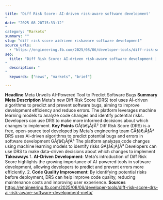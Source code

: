 ```yaml
---

title: "Diff Risk Score: AI-driven risk-aware software development'"
date: "2025-08-20T15:33:12""
category: "Markets"
summary: ""
slug: "diff risk score aidriven riskaware software development"
source_urls:
  - "https://engineering.fb.com/2025/08/06/developer-tools/diff-risk-score-drs-ai-risk-aware-software-development-meta/"
seo:
  title: "Diff Risk Score: AI-driven risk-aware software development | Hash n Hedge'"
  description: ""
  keywords: ["news", "markets", "brief"]

---
```

**Headline** Meta Unveils AI-Powered Tool to Predict Software Bugs  **Summary Meta Description** Meta's new Diff Risk Score (DRS) tool uses AI-driven algorithms to predict and prevent software bugs, aiming to improve development efficiency and reduce errors. The platform leverages machine learning models to analyze code changes and identify potential risks. Developers can use DRS to make more informed decisions about which changes to implement.  **Key Points**  GÃƒâ€¡ÃƒÂ³ Diff Risk Score (DRS) is a free, open-source tool developed by Meta's engineering team GÃƒâ€¡ÃƒÂ³ DRS uses AI-driven algorithms to predict potential bugs and errors in software development GÃƒâ€¡ÃƒÂ³ The platform analyzes code changes using machine learning models to identify risks GÃƒâ€¡ÃƒÂ³ Developers can use DRS to make data-driven decisions about which changes to implement  **Takeaways**  1. **AI-Driven Development**: Meta's introduction of Diff Risk Score highlights the growing importance of AI-powered tools in software development, allowing developers to predict and prevent errors more efficiently. 2. **Code Quality Improvement**: By identifying potential risks before deployment, DRS can help improve code quality, reducing maintenance costs and improving user experience.  **Sources** https://engineering.fb.com/2025/08/06/developer-tools/diff-risk-score-drs-ai-risk-aware-software-development-meta/ 
